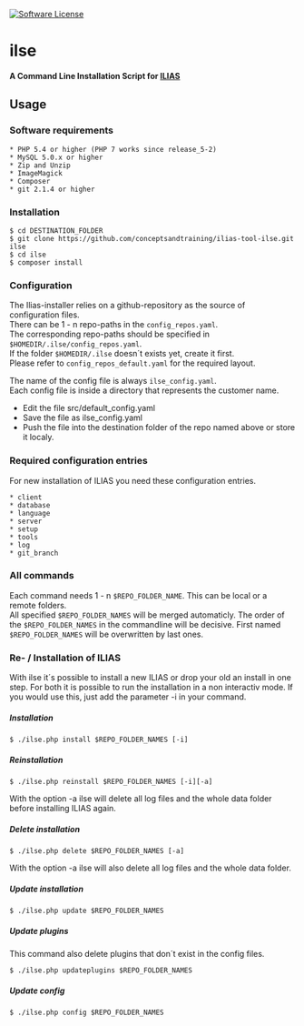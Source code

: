 [![Software License](https://img.shields.io/aur/license/yaourt.svg?style=round-square)](LICENSE.md)

# ilse
**A Command Line Installation Script for [ILIAS](https://github.com/ILIAS-eLearning/ILIAS)**

## Usage
### Software requirements
```
* PHP 5.4 or higher (PHP 7 works since release_5-2)
* MySQL 5.0.x or higher
* Zip and Unzip
* ImageMagick
* Composer
* git 2.1.4 or higher
```
### Installation
```
$ cd DESTINATION_FOLDER
$ git clone https://github.com/conceptsandtraining/ilias-tool-ilse.git ilse
$ cd ilse
$ composer install
```

### Configuration
The Ilias-installer relies on a github-repository as the source of configuration files.  
There can be 1 - n repo-paths in the `config_repos.yaml`.  
The corresponding repo-paths should be specified in `$HOMEDIR/.ilse/config_repos.yaml`.  
If the folder `$HOMEDIR/.ilse` doesn´t exists yet, create it first.  
Please refer to `config_repos_default.yaml` for the required layout.  

   
The name of the config file is always `ilse_config.yaml`.  
Each config file is inside a directory that represents the customer name.  

* Edit the file src/default_config.yaml
* Save the file as ilse_config.yaml
* Push the file into the destination folder of the repo named above or store it localy.


### Required configuration entries
For new installation of ILIAS you need these configuration entries.
```
* client
* database
* language
* server
* setup
* tools
* log
* git_branch
```
### All commands
Each command needs 1 - n `$REPO_FOLDER_NAME`. This can be local or a remote folders.  
All specified `$REPO_FOLDER_NAMES` will be merged automaticly. The order of the `$REPO_FOLDER_NAMES` in the commandline will be decisive. First named `$REPO_FOLDER_NAMES` will be overwritten by last ones.

### Re- / Installation of ILIAS
With ilse it´s possible to install a new ILIAS or drop your old an install in one step.
For both it is possible to run the installation in a non interactiv mode.
If you would use this, just add the parameter -i in your command.

##### Installation
```
$ ./ilse.php install $REPO_FOLDER_NAMES [-i]
```
##### Reinstallation
```
$ ./ilse.php reinstall $REPO_FOLDER_NAMES [-i][-a]
```
With the option -a ilse will delete all log files and the whole data folder before installing ILIAS again. 
##### Delete installation
```
$ ./ilse.php delete $REPO_FOLDER_NAMES [-a]
```
With the option -a ilse will also delete all log files and the whole data folder. 
##### Update installation
```
$ ./ilse.php update $REPO_FOLDER_NAMES
```
##### Update plugins
This command also delete plugins that don´t exist in the config files.
 
```
$ ./ilse.php updateplugins $REPO_FOLDER_NAMES
```
##### Update config
```
$ ./ilse.php config $REPO_FOLDER_NAMES
```